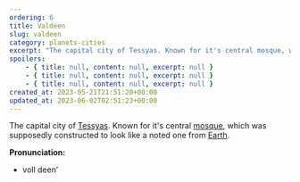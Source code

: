 ```yaml
---
ordering: 6
title: Valdeen
slug: valdeen
category: planets-cities
excerpt: "The capital city of Tessyas. Known for it's central mosque, which was supposedly constructed to look..."
spoilers:
    - { title: null, content: null, excerpt: null }
    - { title: null, content: null, excerpt: null }
    - { title: null, content: null, excerpt: null }
created_at: 2023-05-21T21:51:20+00:00
updated_at: 2023-06-02T02:51:23+00:00
---
```

The capital city of [Tessyas](/category/planets-cities/tessyas). Known for it's central [mosque](/category/culture-history/religion), which was supposedly constructed to look like a noted one from [Earth](/category/culture-history/earth).

**Pronunciation:**
- voll deen’